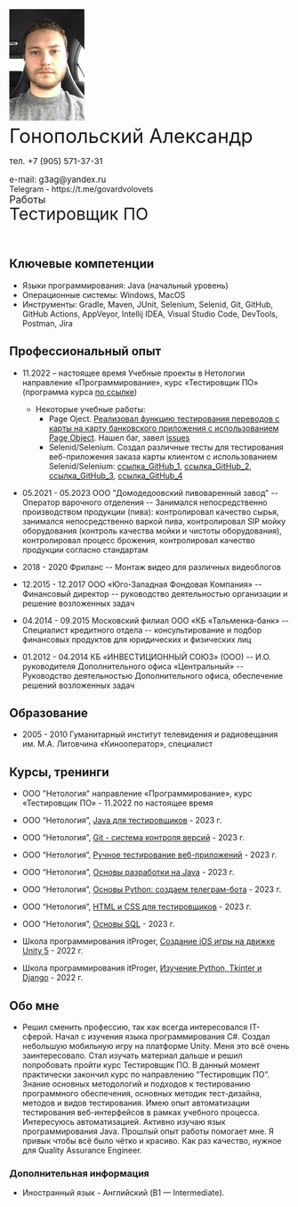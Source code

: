 
<div>
  <img src="images/513928007copy.jpg" alt="Я" width="" height="200" style="margin-right: 20px;">
  <div style="display: inline-block; vertical-align: top;">
    <p style="font-size: 35px; margin-top: 3px; margin-bottom: 5px;">Гонопольский Александр</p>
    <p style="font-size: 15px; margin-bottom: -1px;">тел. +7 (905) 571-37-31</p>
    <p style="font-size: 15px; margin-bottom: -1px;">e-mail: g3ag@yandex.ru</p>
    <a href="https://t.me/govardvolovets" style="text-decoration: none;">Telegram</a> - <a href="https://t.me/govardvolovets" style="text-decoration: none;">https://t.me/govardvolovets</a>
    <br>
    <a href="https://govardvolovets.github.io/portfolio/" style="text-decoration: none; font-size: 18px;">Работы</a>
    <p style="font-size: 30px; margin-top: -3px;">Тестировщик ПО</p>
  </div>
</div>

## Ключевые компетенции
* Языки программирования: Java (начальный уровень)
* Операционные системы: Windows, MacOS
* Инструменты: Gradle, Maven, JUnit, Selenium, Selenid, Git, GitHub, GitHub Actions, AppVeyor, Intellij IDEA, Visual Studio Code, DevTools, Postman, Jira

## Профессиональный опыт
* 11.2022 – настоящее время
Учебные проекты в Нетологии
направление «Программирование», курс «Тестировщик ПО» (программа курса [по ссылке](https://netology.ru/programs/qa#/))

  * Некоторые учебные работы:
    - Page Oject. [Реализовал функцию тестирования переводов с карты на карту банковского приложения с использованием Page Object](https://github.com/GovardVolovets/page-object/blob/main/src/test/java/ru/netology/test/MoneyTransferTest.java). Нашел баг, завел [issues](https://github.com/GovardVolovets/page-object/issues/1)
    - Selenid/Selenium. Создал различные тесты для тестирования веб-приложения заказа карты клиентом с использованием Selenid/Selenium: [ссылка_GitHub_1](https://github.com/GovardVolovets/cardApplication/blob/main/src/test/java/ru/netology/cardApplication/CardApplicationTest.java), [ссылка_GitHub_2](https://github.com/GovardVolovets/selenide/blob/main/src/test/java/ru/netology/web/test/RegistrationTest.java), [ссылка_GitHub_3](https://github.com/GovardVolovets/patterns-first-task/blob/main/src/test/java/ru/netology/delivery/test/DeliveryTest.java), [ссылка_GitHub_4](https://github.com/GovardVolovets/patterns-second-task/blob/main/src/test/java/ru/netology/testmode/test/AuthTest.java)

* 05.2021 - 05.2023 ООО "Домодедоовский пивоваренный завод" -- Оператор варочного отделения -- Занимался непосредственно производством продукции (пива): контролировал качество сырья, занимался непосредственно варкой пива, контролировал SIP мойку оборудования (контроль качества мойки и чистоты оборудования), контролировал процесс брожения, контролировал качество продукции согласно стандартам
* 2018 - 2020 Фриланс -- Монтаж видео для различных видеоблогов
* 12.2015 - 12.2017 ООО «Юго-Западная Фондовая Компания» -- Финансовый директор -- руководство деятельностью организации и решение возложенных задач
* 04.2014 - 09.2015 Московский филиал ООО «КБ «Тальменка-банк» -- Специалист кредитного отдела -- консультирование и подбор финансовых продуктов для юридических и физических лиц
* 01.2012 - 04.2014 КБ «ИНВЕСТИЦИОННЫЙ СОЮЗ» (ООО) -- И.О. руководителя Дополнительного офиса «Центральный» -- Руководство деятельностью Дополнительного офиса, обеспечение решений возложенных задач

## Образование
* 2005 - 2010
Гуманитарный институт телевидения и радиовещания им. М.А. Литовчина
«Кинооператор», специалист

## Курсы, тренинги
- ООО "Нетология" направление «Программирование», курс «Тестировщик ПО» - 11.2022 по настоящее время

- <p>ООО “Нетология”, <a href="javascript:void(0);" onclick="showPDF(7)">Java для тестировщиков</a> - 2023 г.</p>
<div id="pdfContainer7" style="display: none;">
  <object id="pdfObject7" data="images/JavaForTesters.pdf" type="application/pdf" width="75%" height="500px">
    <p>Ваш браузер не поддерживает отображение PDF. Вы можете <a href="images/JavaForTesters.pdf">скачать PDF</a> вместо этого.</p>
  </object>
</div>

- <p>ООО “Нетология”, <a href="javascript:void(0);" onclick="showPDF(8)">Git - система контроля версий</a> - 2023 г.</p>
<div id="pdfContainer8" style="display: none;">
  <object id="pdfObject8" data="images/GitVersionControlSystem.pdf" type="application/pdf" width="75%" height="500px">
    <p>Ваш браузер не поддерживает отображение PDF. Вы можете <a href="images/GitVersionControlSystem.pdf">скачать PDF</a> вместо этого.</p>
  </object>
</div>

- <p>ООО “Нетология”, <a href="javascript:void(0);" onclick="showPDF(9)">Ручное тестирование веб-приложений</a> - 2023 г.</p>
<div id="pdfContainer9" style="display: none;">
  <object id="pdfObject9" data="images/ManualWebTestingApplication.pdf" type="application/pdf" width="75%" height="500px">
    <p>Ваш браузер не поддерживает отображение PDF. Вы можете <a href="images/ManualWebTestingApplication.pdf">скачать PDF</a> вместо этого.</p>
  </object>
</div>

- <p>ООО “Нетология”, <a href="javascript:void(0);" onclick="showPDF(1)">Основы разработки на Java</a> - 2023 г.</p>
<div id="pdfContainer1" style="display: none;">
  <object id="pdfObject1" data="images/JavaDevelopmentBasics.pdf" type="application/pdf" width="75%" height="500px">
    <p>Ваш браузер не поддерживает отображение PDF. Вы можете <a href="images/JavaDevelopmentBasics.pdf">скачать PDF</a> вместо этого.</p>
  </object>
</div>

- <p>ООО “Нетология”, <a href="javascript:void(0);" onclick="showPDF(2)">Основы Python: создаем телеграм-бота</a> - 2023 г.</p>
<div id="pdfContainer2" style="display: none;">
  <object id="pdfObject2" data="images/PythonBasicsCreateATelegramBot.pdf" type="application/pdf" width="75%" height="500px">
    <p>Ваш браузер не поддерживает отображение PDF. Вы можете <a href="images/PythonBasicsCreateATelegramBot.pdf">скачать PDF</a> вместо этого.</p>
  </object>
</div>

- <p>ООО “Нетология”, <a href="javascript:void(0);" onclick="showPDF(3)">HTML и CSS для тестировщиков</a> - 2023 г.</p>
<div id="pdfContainer3" style="display: none;">
  <object id="pdfObject3" data="images/HTMLandCSSforTesters.pdf" type="application/pdf" width="75%" height="500px">
    <p>Ваш браузер не поддерживает отображение PDF. Вы можете <a href="images/HTMLandCSSforTesters.pdf">скачать PDF</a> вместо этого.</p>
  </object>
</div>

- <p>ООО “Нетология”, <a href="javascript:void(0);" onclick="showPDF(6)">Основы SQL</a> - 2023 г.</p>
<div id="pdfContainer6" style="display: none;">
  <object id="pdfObject6" data="images/SQLBasics.pdf" type="application/pdf" width="75%" height="500px">
    <p>Ваш браузер не поддерживает отображение PDF. Вы можете <a href="images/SQLBasics.pdf">скачать PDF</a> вместо этого.</p>
  </object>
</div>

- <p>Школа программирования itProger, <a href="javascript:void(0);" onclick="showPDF(4)">Создание iOS игры на движке Unity 5</a> - 2022 г.</p>
<div id="pdfContainer4" style="display: none;">
  <object id="pdfObject4" data="images/CreatingAGameForTheiOSplatformOnUnity.pdf" type="application/pdf" width="75%" height="500px">
    <p>Ваш браузер не поддерживает отображение PDF. Вы можете <a href="images/CreatingAGameForTheiOSplatformOnUnity.pdf">скачать PDF</a> вместо этого.</p>
  </object>
</div>

- <p>Школа программирования itProger, <a href="javascript:void(0);" onclick="showPDF(5)">Изучение Python, Tkinter и Django</a> - 2022 г.</p>
<div id="pdfContainer5" style="display: none;">
  <object id="pdfObject5" data="images/LearningPythonLikeAProDjangoBasicsTKinter.pdf" type="application/pdf" width="75%" height="500px">
    <p>Ваш браузер не поддерживает отображение PDF. Вы можете <a href="images/LearningPythonLikeAProDjangoBasicsTKinter.pdf">скачать PDF</a> вместо этого.</p>
  </object>
</div>

<script>
  function showPDF(id) {
    var pdfContainer = document.getElementById("pdfContainer" + id);
    if (pdfContainer.style.display === "none") {
      pdfContainer.style.display = "block";
    } else {
      pdfContainer.style.display = "none";
    }
  }
</script>

## Обо мне

* Решил сменить профессию, так как всегда интересовался IT-сферой. Начал с изучения  языка программирования C#. Создал небольшую мобильную игру на платформе Unity. Меня это всё очень заинтересовало. Стал изучать материал дальше и решил попробовать пройти курс Тестировщик ПО.
В данный момент практически закончил курс по направлению “Тестировщик ПО”.
Знание основных методологий и подходов к тестированию программного обеспечения, основных методик тест-дизайна, методов и видов тестирования.
Имею опыт автоматизации тестирования веб-интерфейсов в рамках учебного процесса. Интересуюсь автоматизацией. Активно изучаю язык программирования Java.
Прошлый опыт работы помогает мне. Я привык чтобы всё было чётко и красиво. Как раз качество, нужное для Quality Assurance Engineer.

### Дополнительная информация
- Иностранный язык - Английский (B1 — Intermediate). 


    


